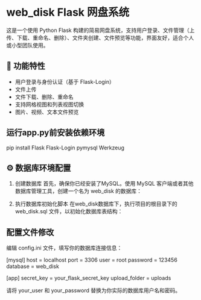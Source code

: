 # web_disk Flask 网盘系统

这是一个使用 Python Flask 构建的简易网盘系统，支持用户登录、文件管理（上传、下载、重命名、删除）、文件夹创建、文件预览等功能，界面友好，适合个人或小型团队使用。

## 🚀 功能特性

- 用户登录与身份认证（基于 Flask-Login）
- 文件上传
- 文件下载、删除、重命名
- 支持网格视图和列表视图切换
- 图片、视频、文本文件预览

## 运行app.py前安装依赖环境

pip install Flask Flask-Login pymysql Werkzeug

## ⚙️ 数据库环境配置

1. 创建数据库
首先，确保你已经安装了MySQL。使用 MySQL 客户端或者其他数据库管理工具，创建一个名为 web_disk 的数据库：

2. 执行数据库初始化脚本
在web_disk数据库下，执行项目的根目录下的web_disk.sql 文件，以初始化数据库表结构：

## 配置文件修改
编辑 config.ini 文件，填写你的数据库连接信息：

[mysql]
host = localhost
port = 3306
user = root
password = 123456
database = web_disk

[app]
secret_key = your_flask_secret_key
upload_folder = uploads

请将 your_user 和 your_password 替换为你实际的数据库用户名和密码。
